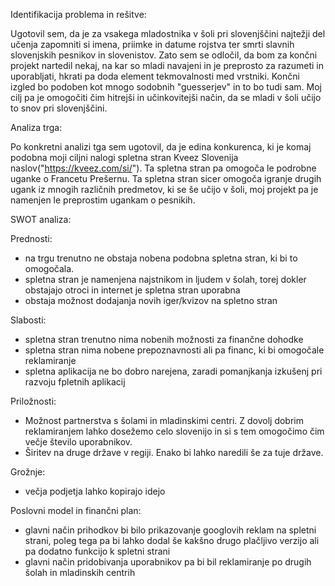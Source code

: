 Identifikacija problema in rešitve:

Ugotovil sem, da je za vsakega mladostnika v šoli pri slovenjščini najtežji del učenja zapomniti si imena, priimke in datume rojstva ter smrti slavnih slovenjskih pesnikov in slovenistov. 
Zato sem se odločil, da  bom za končni projekt nartedil nekaj, na kar so mladi navajeni in je preprosto za razumeti in uporabljati, hkrati pa doda element tekmovalnosti med vrstniki.
Končni izgled bo podoben kot mnogo sodobnih "guesserjev" in to bo tudi sam.
Moj cilj pa je omogočiti čim hitrejši in učinkovitejši način, da se mladi v šoli učijo to snov pri slovenjščini.


Analiza trga:

Po konkretni analizi tga sem ugotovil, da je edina konkurenca, ki je komaj podobna moji ciljni nalogi spletna stran Kveez Slovenija naslov("https://kveez.com/si/"). Ta spletna stran pa omogoča le podrobne uganke o Francetu Prešernu.
Ta spletna stran sicer omogoča igranje drugih ugank iz mnogih različnih predmetov, ki se še učijo v šoli, moj projekt pa je namenjen le preprostim ugankam o pesnikih.


SWOT analiza:

Prednosti:
- na trgu trenutno ne obstaja nobena podobna spletna stran, ki bi to omogočala.
- spletna stran je namenjena najstnikom in ljudem v šolah, torej dokler obstajajo otroci in internet je spletna stran uporabna
- obstaja možnost dodajanja novih iger/kvizov na spletno stran

Slabosti:
- spletna stran trenutno nima nobenih možnosti za finančne dohodke
- spletna stran nima nobene prepoznavnosti ali pa financ, ki bi omogočale reklamiranje
- spletna aplikacija ne bo dobro narejena, zaradi pomanjkanja izkušenj pri razvoju fpletnih aplikacij

Priložnosti:
- Možnost partnerstva s šolami in mladinskimi centri. Z dovolj dobrim reklamiranjem lahko dosežemo celo slovenijo in si s tem omogočimo čim večje število uporabnikov.
- Širitev na druge države v regiji. Enako bi lahko naredili še za tuje države.

 Grožnje:
 - večja podjetja lahko kopirajo idejo


Poslovni model in finančni plan:
- glavni način prihodkov bi bilo prikazovanje googlovih reklam na spletni strani, poleg tega pa bi lahko dodal še kakšno drugo plačljivo verzijo ali pa dodatno funkcijo k spletni strani
- glavni način pridobivanja uporabnikov pa bi bil reklamiranje po drugih šolah in mladinskih centrih 
